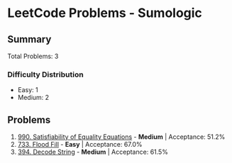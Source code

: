# LeetCode Problems - Sumologic

## Summary
Total Problems: 3

### Difficulty Distribution

- Easy: 1
- Medium: 2

## Problems

1. [990. Satisfiability of Equality Equations](https://leetcode.com/problems/satisfiability-of-equality-equations/) - **Medium** | Acceptance: 51.2%
2. [733. Flood Fill](https://leetcode.com/problems/flood-fill/) - **Easy** | Acceptance: 67.0%
3. [394. Decode String](https://leetcode.com/problems/decode-string/) - **Medium** | Acceptance: 61.5%